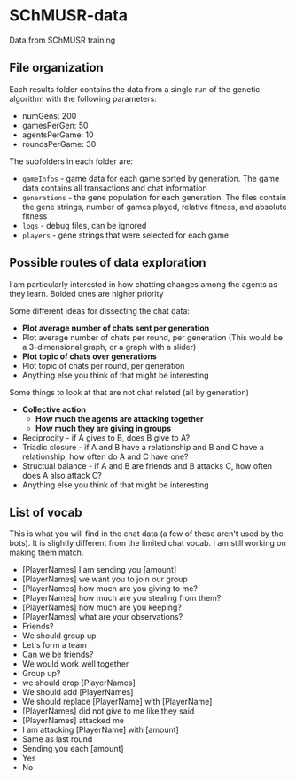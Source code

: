 # SChMUSR-data

Data from SChMUSR training

## File organization

Each results folder contains the data from a single run of the genetic algorithm with the following parameters:
- numGens: 200
- gamesPerGen: 50
- agentsPerGame: 10
- roundsPerGame: 30

The subfolders in each folder are:
- `gameInfos` - game data for each game sorted by generation. The game data contains all transactions and chat information
- `generations` - the gene population for each generation. The files contain the gene strings, number of games played, relative fitness, and absolute fitness
- `logs` - debug files, can be ignored
- `players` - gene strings that were selected for each game

## Possible routes of data exploration

I am particularly interested in how chatting changes among the agents as they learn. Bolded ones are higher priority

Some different ideas for dissecting the chat data:
- **Plot average number of chats sent per generation**
- Plot average number of chats per round, per generation (This would be a 3-dimensional graph, or a graph with a slider)
- **Plot topic of chats over generations**
- Plot topic of chats per round, per generation
- Anything else you think of that might be interesting

Some things to look at that are not chat related (all by generation)
- **Collective action**
    - **How much the agents are attacking together**
    - **How much they are giving in groups**
- Reciprocity - if A gives to B, does B give to A?
- Triadic closure - if A and B have a relationship and B and C have a relationship, how often do A and C have one?
- Structual balance - if A and B are friends and B attacks C, how often does A also attack C?
- Anything else you think of that might be interesting

## List of vocab
 This is what you will find in the chat data (a few of these aren't used by the bots). It is slightly different from the limited chat vocab. I am still working on making them match.

- [PlayerNames] I am sending you [amount]
- [PlayerNames] we want you to join our group
- [PlayerNames] how much are you giving to me?
- [PlayerNames] how much are you stealing from them?
- [PlayerNames] how much are you keeping?
- [PlayerNames] what are your observations?
- Friends?
- We should group up
- Let's form a team
- Can we be friends?
- We would work well together
- Group up?
- we should drop [PlayerNames]
- We should add [PlayerNames]
- We should replace [PlayerName] with [PlayerName]
- [PlayerNames] did not give to me like they said
- [PlayerNames] attacked me
- I am attacking [PlayerName] with [amount]
- Same as last round
- Sending you each [amount] 
- Yes
- No


